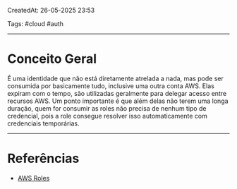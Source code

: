 CreatedAt: 26-05-2025 23:53

Tags: #cloud #auth

---
# Conceito Geral
É uma identidade que não está diretamente atrelada a nada, mas pode ser consumida por basicamente tudo, inclusive uma outra conta AWS.
Elas expiram com o tempo, são utilizadas geralmente para delegar acesso entre recursos AWS.
Um ponto importante é que além delas não terem uma longa duração, quem for consumir as roles não precisa de nenhum tipo de credencial, pois a role consegue resolver isso automaticamente com credenciais temporárias.

---
# Referências
- [AWS Roles](https://docs.aws.amazon.com/IAM/latest/UserGuide/id_roles.html)